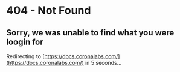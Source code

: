 # 404 - Not Found

## Sorry, we was unable to find what you were loogin for

Redirecting to [https://docs.coronalabs.com/](https://docs.coronalabs.com/) in 5 seconds...

<script>
	Array.from(document.getElementsByTagName('head')[0].children).filter(e => e.tagName=="LINK" && e.rel=="stylesheet").filter(e=>e.getAttribute('href').startsWith("css/")).forEach(function(e) {
		e.href = 'https://docs.coronalabs.com/' + e.getAttribute('href');
	})
	setTimeout(function() {
		window.location.href = 'https://docs.coronalabs.com/';
	}, 5000);
</script>
